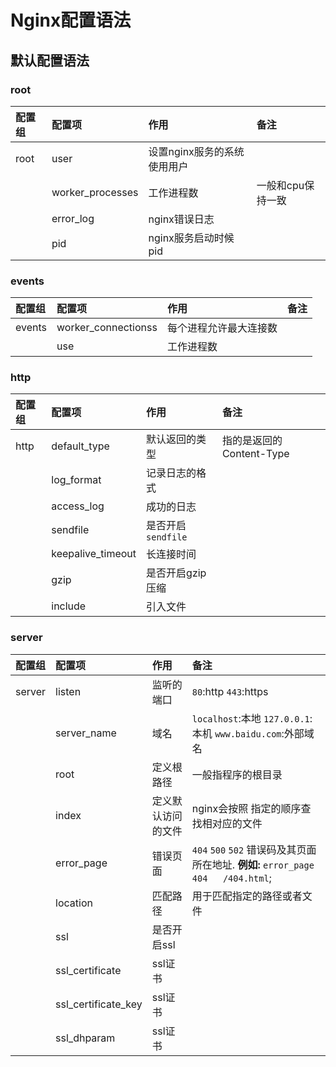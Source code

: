 # Nginx配置语法

## 默认配置语法

### root

| 配置组 | 配置项 | 作用 | 备注 |
| :--- | :--- | :--- | :--- |
| root | user | 设置nginx服务的系统使用用户 |  |
|  | worker\_processes | 工作进程数 | 一般和cpu保持一致 |
|  | error\_log | nginx错误日志 |  |
|  | pid | nginx服务启动时候pid |  |

### events

| 配置组 | 配置项 | 作用 | 备注 |
| :--- | :--- | :--- | :--- |
| events | worker\_connectionss | 每个进程允许最大连接数 |  |
|  | use | 工作进程数 |  |

### http

| 配置组 | 配置项 | 作用 | 备注 |
| :--- | :--- | :--- | :--- |
| http | default\_type | 默认返回的类型 | 指的是返回的 Content-Type |
|  | log\_format | 记录日志的格式 |  |
|  | access\_log | 成功的日志 |  |
|  | sendfile | 是否开启`sendfile` |  |
|  | keepalive\_timeout | 长连接时间 |  |
|  | gzip | 是否开启gzip压缩 |  |
|  | include | 引入文件 |  |

### server

| 配置组 | 配置项 | 作用 | 备注 |
| :--- | :--- | :--- | :--- |
| server | listen | 监听的端口 | `80`:http `443`:https |
|  | server\_name | 域名 | `localhost`:本地 `127.0.0.1`:本机 `www.baidu.com`:外部域名 |
|  | root | 定义根路径 | 一般指程序的根目录 |
|  | index | 定义默认访问的文件 | nginx会按照 指定的顺序查找相对应的文件 |
|  | error\_page | 错误页面 | `404` `500` `502` 错误码及其页面所在地址.    **例如:** `error_page  404   /404.html`; |
|  | location | 匹配路径 | 用于匹配指定的路径或者文件 |
|  | ssl | 是否开启ssl |  |
|  | ssl\_certificate | ssl证书 |  |
|  | ssl\_certificate\_key | ssl证书 |  |
|  | ssl\_dhparam | ssl证书 |  |

